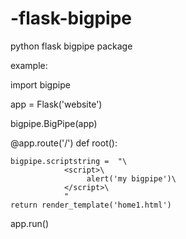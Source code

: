 -flask-bigpipe
==============

python flask bigpipe package

example:

import bigpipe

app = Flask('website')

bigpipe.BigPipe(app)

@app.route('/')
def root():

    bigpipe.scriptstring =  "\
                <script>\
                     alert('my bigpipe')\
                </script>\
                "
    return render_template('home1.html')

app.run()

